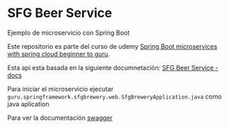 # SFG Beer Service

Ejemplo de microservicio con Spring Boot

Este repositorio es parte del curso de udemy [Spring Boot microservices with spring cloud beginner to guru](https://www.udemy.com/course/spring-boot-microservices-with-spring-cloud-beginner-to-guru/). 

Esta api esta basada en la siguiente documnetación: [SFG Beer Service - docs](https://sfg-beer-works.github.io/brewery-api/)

Para iniciar el microservicio ejecutar `guru.springframework.sfgbrewery.web.SfgBreweryApplication.java` como java aplication

Para ver la documentación [swagger](http://localhost:8080/swagger-ui/index.html#/)
